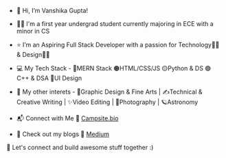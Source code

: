 - 👋 Hi, I’m Vanshika Gupta!
- 👩‍🎓 I'm a first year undergrad student currently majoring in ECE with a minor in CS
- ⭐ I’m an Aspiring Full Stack Developer with a passion for Technology👩‍💻 & Design👩‍🎨

- 💻 My Tech Stack - 
🔴MERN Stack
🟠HTML/CSS/JS
🟡Python & DS
🟢C++ & DSA
🔵UI Design

- 💎 My other interets - 
🎨Graphic Design & Fine Arts |
✍Technical & Creative Writing |
✨Video Editing |
📸Photography |
🪐Astronomy

- 📬 Connect with Me
🔗 [Campsite.bio](https://campsite.bio/vanshikagupta)
- 🔰 Check out my blogs 
🔗 [Medium](https://vanscode.medium.com/)

🤝 Let's connect and build awesome stuff together :)
